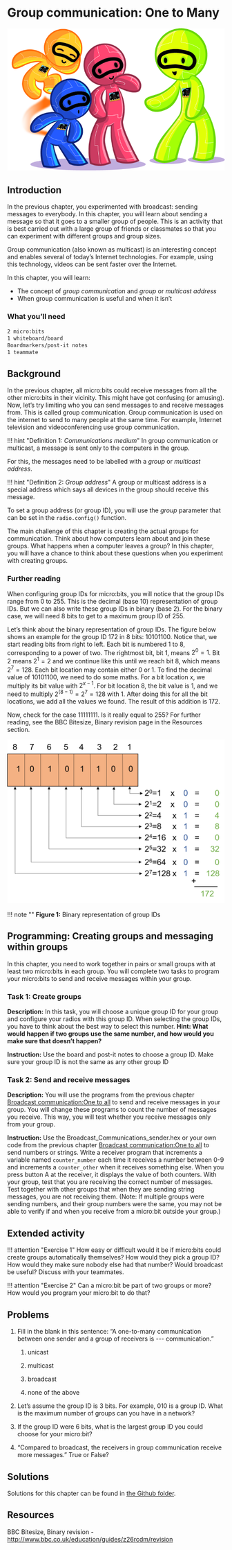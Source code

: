 Group communication: One to Many
================================

![Chapter 3 image](chapter3.png)

Introduction
------------

In the previous chapter, you experimented with broadcast: sending messages to everybody. In this chapter, you will learn about sending a
message so that it goes to a smaller group of people. This is an activity that is best carried out with a large group of friends or classmates so that you can experiment with different groups and group sizes.

Group communication (also known as multicast) is an interesting concept
and enables several of today’s Internet technologies. For
example, using this technology,  videos can be sent faster over the
Internet.

In this chapter, you will learn:

- The concept of *group communication* and *group* or *multicast
    address*
- When group communication is useful and when it isn’t

### What you’ll need

    2 micro:bits
    1 whiteboard/board
    Boardmarkers/post-it notes
    1 teammate

Background
----------

In the previous chapter, all micro:bits could receive messages from all the
other micro:bits in their vicinity. This might have got confusing (or amusing). Now,
let’s try limiting who you can send messages to and receive messages
from. This is called group communication. Group communication is used on
the internet to send to many people at the same time. For example,
Internet television and videoconferencing use group communication.

!!! hint "Definition 1: _Communications medium_"
	In group communication or multicast, a message
	is sent only to the computers in the group.

For this, the messages need to be labelled with a *group* or *multicast
address*.

!!! hint "Definition 2: _Group address_"
	A group or multicast address is a special address
	which says all devices in the group should receive this message.

To set a group address (or group ID), you will use
the *group* parameter that can be set  in the `radio.config()`
function.

The main challenge of this chapter is creating the actual groups for communication. Think about how computers learn about and join these groups.
What happens when a computer leaves a group? In this chapter, you will have a chance to think about these questions when you experiment with creating groups.

### **Further reading**

When configuring group IDs for micro:bits, you will notice that the group IDs range from 0 to 255. This is the decimal (base 10) representation of group IDs. But we can also write these group IDs in binary (base 2). For the binary case, we will need 8 bits to get to a maximum group ID of 255.

Let’s think about the binary representation of group IDs.
The figure below shows an example for the group ID 172 in 8 bits: 10101100. Notice that, we start reading bits from right to left. Each bit is numbered 1 to 8, corresponding to a power of two. The
rightmost bit, bit 1, means $2^0 = 1$.
Bit 2 means $2^1 = 2$ and we
continue like this until we reach bit 8, which means $2^7 = 128$. Each
bit location may contain either 0 or 1. To find the decimal value of
10101100, we need to do some maths.
For a bit location $x$, we multiply its
bit value with $2^{x-1}$. For bit
location 8, the bit value is 1, and we need to multiply $2^(8-1) =2^7=128$ with 1.
After doing this for all the bit locations, we add all the values we found.
The result of this addition is 172.

Now, check for the case 11111111. Is
it really equal to 255? For further reading, see the BBC Bitesize,
Binary revision page in the Resources section.

![Binary representation of group IDs.](BinaryAddress.png)

!!! note ""
	**Figure 1:** Binary representation of group IDs

Programming: Creating groups and messaging within groups
--------------------------------------------------------

In this chapter, you need to work together in pairs or small groups with at least two micro:bits in each group. You will complete two tasks to
program your micro:bits to send and receive messages within your group.

### Task 1: Create groups

**Description:** In this task, you will choose a unique group ID for
your group and configure your radios with this group ID. When
selecting the group IDs, you have to think about the best way to select
this number. **Hint: What would happen if two groups use the same
number, and how would you make sure that doesn’t happen?**

**Instruction:** Use the board and post-it notes to choose a group
ID. Make sure your group ID is not the same as any other group ID

### Task 2: Send and receive messages

**Description:** You will use the programs from the previous chapter [Broadcast communication:One to all](../broadcast/broadcast.md) to
send and receive messages in your group. You will change these programs
to count the number of messages you receive. This way, you will test
whether you receive messages only from your group.

**Instruction:** Use the Broadcast_Communications_sender.hex or your own code from the previous chapter [Broadcast communication:One to all](../broadcast/broadcast.md) to send numbers or strings. Write a receiver program
that increments a variable named `counter_number` each time it receives a number between 0-9 and increments a `counter_other` when it receives something else. When you press button A at the receiver, it displays the value of both counters. With
your group, test that you are receiving the correct number of messages.
Test together with other groups that when they are sending string messages, you are not receiving them.
(Note: If multiple groups were sending numbers, and their group numbers were the same, you may not be able to verify if and when you receive from a micro:bit outside your group.)

Extended activity
-----------------

!!! attention "Exercise 1"
	How easy or difficult would it be if micro:bits could create groups automatically themselves? How would they pick a group ID? How would they make sure nobody else had that number? Would broadcast be useful? Discuss with your teammates.

!!! attention "Exercise 2"
	Can a micro:bit be part of two groups or more? How would you program your micro:bit to do that?

Problems
--------

1. Fill in the blank in this sentence: “A one-to-many communication between one sender and a group of receivers is *---* communication.”

    1. unicast

    2. multicast

    3. broadcast

    4. none of the above

2. Let’s assume the group ID is 3 bits. For example, 010 is a group ID. What is the maximum number of groups can you have in a network?

3. If the group ID were 6 bits,  what is the largest group ID you could choose for your micro:bit?

4. “Compared to broadcast, the receivers in group communication receive more messages.” True or False?

Solutions
---------

Solutions for this chapter can be found in [the Github folder](https://github.com/nominetresearch/microbit-networking-book-python/tree/master/groupcommunication/code).

Resources
---------

BBC Bitesize, Binary revision -
<http://www.bbc.co.uk/education/guides/z26rcdm/revision>
